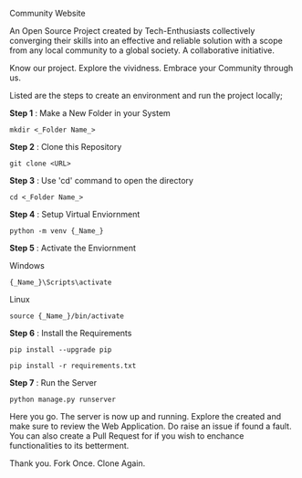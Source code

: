 Community Website

An Open Source Project created by Tech-Enthusiasts collectively converging their skills into an effective and reliable solution with a scope from any local community to a global society. A collaborative initiative.

Know our project. Explore the vividness. Embrace your Community through us.

Listed are the steps to create an environment and run the project locally;

**Step 1** : Make a New Folder in your System

    mkdir <_Folder Name_>

**Step 2** : Clone this Repository 

    git clone <URL>
  
**Step 3** : Use 'cd' command to open the directory
    
    cd <_Folder Name_>

**Step 4** : Setup Virtual Enviornment 

    python -m venv {_Name_}
  
**Step 5** : Activate the Enviornment 
                
Windows
   
    {_Name_}\Scripts\activate

Linux
    
    source {_Name_}/bin/activate
  
**Step 6** : Install the Requirements 

    pip install --upgrade pip

    pip install -r requirements.txt
 
**Step 7** : Run the Server 
    
    python manage.py runserver

Here you go. The server is now up and running. Explore the created and make sure to review the Web Application. Do raise an issue if found a fault. You can also create a Pull Request for if you wish to enchance functionalities to its betterment.

Thank you. Fork Once. Clone Again.
